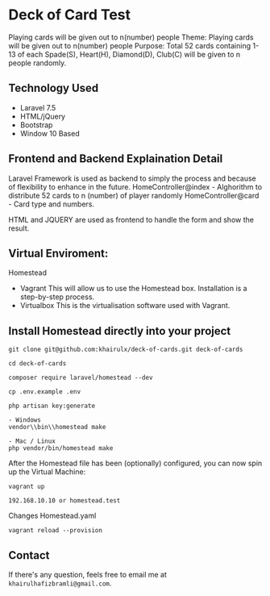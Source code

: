 # Deck of Card Test
Playing cards will be given out to n(number) people
Theme: Playing cards will be given out to n(number) people
Purpose: Total 52 cards containing 1-13 of each Spade(S), Heart(H), Diamond(D), Club(C) will be
given to n people randomly.

## Technology Used
- Laravel 7.5
- HTML/jQuery
- Bootstrap
- Window 10 Based

## Frontend and Backend Explaination Detail
Laravel Framework  is used as backend to simply the process and because of flexibility to enhance in the future.
HomeController@index - Alghorithm to distribute 52 cards to n (number) of player randomly
HomeController@card - Card type and numbers.

HTML and JQUERY are  used as frontend to handle the form and show the result.

## Virtual Enviroment:
 Homestead
- Vagrant This will allow us to use the Homestead box. Installation is a step-by-step process.
- Virtualbox This is the virtualisation software used with Vagrant. 

## Install Homestead directly into your project

```
git clone git@github.com:khairulx/deck-of-cards.git deck-of-cards

cd deck-of-cards

composer require laravel/homestead --dev

cp .env.example .env

php artisan key:generate

- Windows
vendor\\bin\\homestead make

- Mac / Linux
php vendor/bin/homestead make

```

After the Homestead file has been (optionally) configured, you can now spin up the Virtual Machine:

```
vagrant up

192.168.10.10 or homestead.test

```
Changes Homestead.yaml

```
vagrant reload --provision

```

## Contact
If there's any question, feels free to email me at `khairulhafizbramli@gmail.com`.
